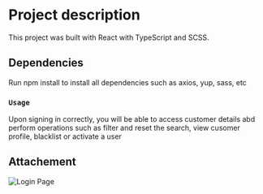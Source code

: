 # Project description

This project was built with React with TypeScript and SCSS.

## Dependencies 

Run npm install to install all dependencies such as axios, yup, sass, etc

### `Usage`
Upon signing in correctly, you will be able to access customer details abd perform operations such as filter and reset the search, view cusomer profile, blacklist or activate a user

## Attachement



![Login Page](https://user-images.githubusercontent.com/61979736/228974625-6a87d98e-4242-4c46-bc3b-3030b53e7cc2.png)


